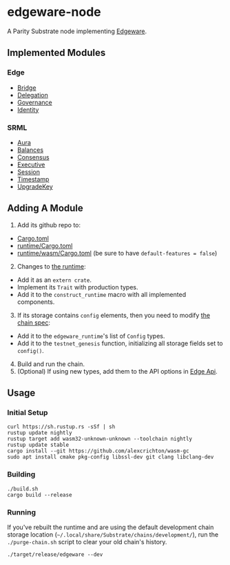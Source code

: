 # edgeware-node

A Parity Substrate node implementing [Edgeware](https://edgewa.re).

## Implemented Modules

### Edge

* [Bridge](https://github.com/hicommonwealth/edge_bridge)
* [Delegation](https://github.com/hicommonwealth/edge_delegation)
* [Governance](https://github.com/hicommonwealth/edge_governance)
* [Identity](https://github.com/hicommonwealth/edge_identity)

### SRML

* [Aura](https://github.com/paritytech/substrate/tree/master/srml/aura)
* [Balances](https://github.com/paritytech/substrate/tree/master/srml/balances)
* [Consensus](https://github.com/paritytech/substrate/tree/master/srml/consensus)
* [Executive](https://github.com/paritytech/substrate/tree/master/srml/executive)
* [Session](https://github.com/paritytech/substrate/tree/master/srml/session)
* [Timestamp](https://github.com/paritytech/substrate/tree/master/srml/timestamp)
* [UpgradeKey](https://github.com/paritytech/substrate/tree/master/srml/upgrade-key)

## Adding A Module

1. Add its github repo to:
  - [Cargo.toml](Cargo.toml)
  - [runtime/Cargo.toml](runtime/Cargo.toml)
  - [runtime/wasm/Cargo.toml](runtime/wasm/Cargo.toml) (be sure to have `default-features = false`)
2. Changes to [the runtime](runtime/src/lib.rs):
  - Add it as an `extern crate`.
  - Implement its `Trait` with production types.
  - Add it to the `construct_runtime` macro with all implemented components.
3. If its storage contains `config` elements, then you need to modify [the chain spec](src/chain_spec.rs):
  - Add it to the `edgeware_runtime`'s list of `Config` types.
  - Add it to the `testnet_genesis` function, initializing all storage fields set to `config()`.
4. Build and run the chain.
5. (Optional) If using new types, add them to the API options in [Edge Api](https://github.com/hicommonwealth/edge_api).

## Usage

### Initial Setup

```
curl https://sh.rustup.rs -sSf | sh
rustup update nightly
rustup target add wasm32-unknown-unknown --toolchain nightly
rustup update stable
cargo install --git https://github.com/alexcrichton/wasm-gc
sudo apt install cmake pkg-config libssl-dev git clang libclang-dev
```

### Building

```
./build.sh
cargo build --release
```

### Running

If you've rebuilt the runtime and are using the default development chain storage location (`~/.local/share/Substrate/chains/development/`), run the `./purge-chain.sh` script to clear your old chain's history.

```
./target/release/edgeware --dev
```
